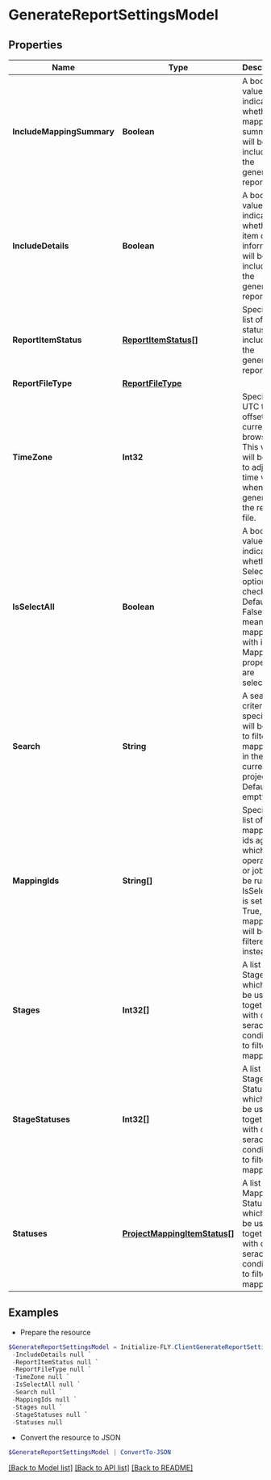 # GenerateReportSettingsModel
## Properties

Name | Type | Description | Notes
------------ | ------------- | ------------- | -------------
**IncludeMappingSummary** | **Boolean** | A boolean value indicating whether mapping summary will be included in the generated report. | [optional] 
**IncludeDetails** | **Boolean** | A boolean value indicating whether item details information will be included in the generated report. | [optional] 
**ReportItemStatus** | [**ReportItemStatus[]**](ReportItemStatus.md) | Specify a list of item status to be included in the generated report. | [optional] 
**ReportFileType** | [**ReportFileType**](ReportFileType.md) |  | [optional] 
**TimeZone** | **Int32** | Specify the UTC time offset of current browser. This value will be used to adjust time values when generating the report file. | [optional] 
**IsSelectAll** | **Boolean** | A boolean value indicates whether the Select All option is checked.  Default to False which means only mappings with ids in MappingIds properties are selected. | [optional] 
**Search** | **String** | A search criteria. If specified it will be used to filter the mappings in the current project. Default empty. | [optional] 
**MappingIds** | **String[]** | Specify a list of mapping ids against which the operation or job will be run.  If IsSelectAll is set to True, these mappings will be filtered out instead. | [optional] 
**Stages** | **Int32[]** | A list of Stages which will be used together with other serach conditions to filter mappings. | [optional] 
**StageStatuses** | **Int32[]** | A list of Stage Status which will be used together with other serach conditions to filter mappings. | [optional] 
**Statuses** | [**ProjectMappingItemStatus[]**](ProjectMappingItemStatus.md) | A list of Mapping Status which will be used together with other serach conditions to filter mappings. | [optional] 

## Examples

- Prepare the resource
```powershell
$GenerateReportSettingsModel = Initialize-FLY.ClientGenerateReportSettingsModel  -IncludeMappingSummary null `
 -IncludeDetails null `
 -ReportItemStatus null `
 -ReportFileType null `
 -TimeZone null `
 -IsSelectAll null `
 -Search null `
 -MappingIds null `
 -Stages null `
 -StageStatuses null `
 -Statuses null
```

- Convert the resource to JSON
```powershell
$GenerateReportSettingsModel | ConvertTo-JSON
```

[[Back to Model list]](../README.md#documentation-for-models) [[Back to API list]](../README.md#documentation-for-api-endpoints) [[Back to README]](../README.md)
